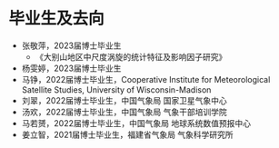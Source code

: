 # 毕业生及去向

- 张敬萍，2023届博士毕业生
  - 《大别山地区中尺度涡旋的统计特征及影响因子研究》
- 杨雯婷，2023届博士毕业生
- 马铮，2022届博士毕业生，Cooperative Institute for Meteorological Satellite Studies, University of Wisconsin-Madison
- 刘翠，2022届博士毕业生，中国气象局 国家卫星气象中心
- 汤欢，2022届博士毕业生，中国气象局 气象干部培训学院
- 马若赟，2022届博士毕业生，中国气象局 地球系统数值预报中心
- 姜立智，2021届博士毕业生，福建省气象局 气象科学研究所

<br><br><br>

